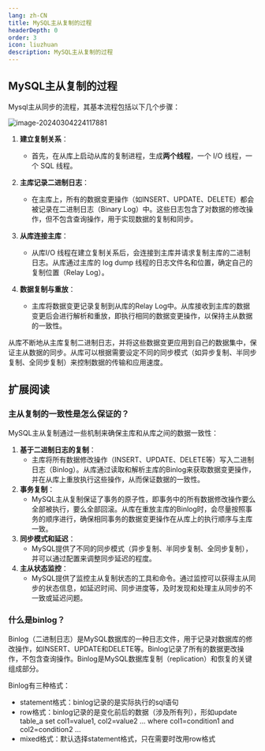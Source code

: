 ```yaml
---
lang: zh-CN
title: MySQL主从复制的过程
headerDepth: 0
order: 3
icon: liuzhuan
description: MySQL主从复制的过程
---
```


## MySQL主从复制的过程



Mysql主从同步的流程，其基本流程包括以下几个步骤：

![image-20240304224117881](https://static-1254191423.cos.ap-shanghai.myqcloud.com/img/2024/3/4/image-20240304224117881.png)

1. **建立复制关系**：
   - 首先，在从库上启动从库的复制进程，生成**两个线程**，一个 I/O 线程，一个 SQL 线程。

2. **主库记录二进制日志**：
   - 在主库上，所有的数据变更操作（如INSERT、UPDATE、DELETE）都会被记录在二进制日志（Binary Log）中。这些日志包含了对数据的修改操作，但不包含查询操作，用于实现数据的复制和同步。

3. **从库连接主库**：
   - 从库I/O 线程在建立复制关系后，会连接到主库并请求复制主库的二进制日志。从库通过主库的 log dump 线程的日志文件名和位置，确定自己的复制位置（Relay Log）。

4. **数据复制与重放**：
   - 主库将数据变更记录复制到从库的Relay Log中。从库接收到主库的数据变更后会进行解析和重放，即执行相同的数据变更操作，以保持主从数据的一致性。

从库不断地从主库复制二进制日志，并将这些数据变更应用到自己的数据集中，保证主从数据的同步。从库可以根据需要设定不同的同步模式（如异步复制、半同步复制、全同步复制）来控制数据的传输和应用速度。   



##  扩展阅读

### 主从复制的一致性是怎么保证的？

MySQL主从复制通过一些机制来确保主库和从库之间的数据一致性：

1. **基于二进制日志的复制**：
   - 主库将所有数据修改操作（INSERT、UPDATE、DELETE等）写入二进制日志（Binlog）。从库通过读取和解析主库的Binlog来获取数据变更操作，并在从库上重放执行这些操作，从而保证数据的一致性。
2. **事务复制**：
   - MySQL主从复制保证了事务的原子性，即事务中的所有数据修改操作要么全部被执行，要么全部回滚。从库在重放主库的Binlog时，会尽量按照事务的顺序进行，确保相同事务的数据变更操作在从库上的执行顺序与主库一致。
4. **同步模式和延迟**：
   - MySQL提供了不同的同步模式（异步复制、半同步复制、全同步复制），并可以通过配置来调整同步延迟的程度。
5. **主从状态监控**：
   - MySQL提供了监控主从复制状态的工具和命令。通过监控可以获得主从同步的状态信息，如延迟时间、同步进度等，及时发现和处理主从同步的不一致或延迟问题。

### 什么是binlog？

Binlog（二进制日志）是MySQL数据库的一种日志文件，用于记录对数据库的修改操作，如INSERT、UPDATE和DELETE等。Binlog记录了所有的数据更改操作，不包含查询操作。Binlog是MySQL数据库复制（replication）和恢复的关键组成部分。

Binlog有三种格式：

- statement格式：binlog记录的是实际执行的sql语句
- row格式：binlog记录的是变化前后的数据（涉及所有列），形如update table_a set col1=value1, col2=value2 ... where col1=condition1 and col2=condition2 ...
- mixed格式：默认选择statement格式，只在需要时改用row格式

